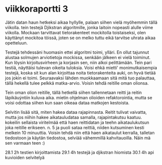 # viikkoraportti 3

Jätin datan haun hetkeksi aikaa hyllylle, palaan siihen vielä myöhemmin tällä viikolla. tein testejä Djikstran algoritmille, jonka laitoin nopeasti alulle viime viikolla. Mockaan tarvittavat tietorakenteet mockitolla toistaiseksi, olen käyttänyt mockitoa töissä, joten se on melko tuttu eikä tarvitse uhrata aikaa opetteluun. 

Testejä tehdessäni huomasin ettei algoritmi toimi, ylläri. En ollut tajunnut alustaa solmujen arviotietoja mockissa, senkään jälkeen ei vielä toiminut. Kun löysin kirjoitusvirheen ja korjasin sen, niin alkoi pelittämään. Tein pari testiä, näyttäisi tulevan oikeita tuloksia. Voisi ehkä mietti' monimutkaisempia testejä, koska sit kun alan kirjoittaa noita tietorakenteita auki, on hyvä tietää jos jokin ei toimi. Seuraavaksi lähden muokkaamaan sitä mitä tuo palauttaa, tällä hekellä tulee pelkkä matka-arvio. Voisin tehdä reitille oman olionsa.

Tein oman olion reitille, tällä hetkellä siihen tallennetaan reitti ja reitin läpikäuýntiin kuluva aika. mietin ohjelman olioiden refaktorointia, mutta se voisi odottaa siihen kun saan oikeaa dataa matkojen kestoista.

Selvitin lisää sitä, miten hakea dataa rajapinnasta. Reitit tulivat vaivatta, mutta jos niihin hakee aikatauludataa samalla, rajapintakutsu kaatuu. kokeilin sellaista viritelmää että haen reittidatan ja teehn aikataulukutsun joka reitille erikseen. n. 5 ja puoli sataa reittiä, niiden kutsuminen kesti melkein 10 minuuttia. Voisin tehdä niin että haen aikataulut kerralla, talletan tiedostoon ja käytän tiedostoa, selviää vähemmillä kahvitauoilla. Näin mä sen varmaan teen :)

28.1 2h testien kirjoittamista
29.1 4h testejä ja djikstran hiomista
30.1 4h api kuvioiden selvitelyä


